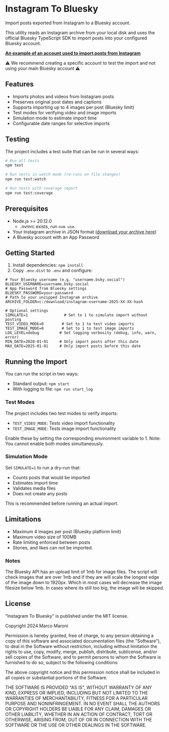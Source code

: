 # Instagram To Bluesky

Import posts exported from Instagram to a Bluesky account.

This utility reads an Instagram archive from your local disk and uses the official Bluesky TypeScript SDK to import posts into your configured Bluesky account.

[**An example of an account used to import posts from Instagram**](https://bsky.app/profile/mm-instagram-arch.bsky.social)

⚠️ We recommend creating a specific account to test the import and not using your main Bluesky account ⚠️

## Features

- Imports photos and videos from Instagram posts
- Preserves original post dates and captions
- Supports importing up to 4 images per post (Bluesky limit)
- Test modes for verifying video and image imports
- Simulation mode to estimate import time
- Configurable date ranges for selective imports

## Testing

The project includes a test suite that can be run in several ways:

```bash
# Run all tests
npm test

# Run tests in watch mode (re-runs on file changes)
npm run test:watch

# Run tests with coverage report
npm run test:coverage
```

## Prerequisites

- Node.js >= 20.12.0
    - .nvmrc exists, run `nvm use`.
- Your Instagram archive in JSON format ([download your archive here](https://www.instagram.com/download/request))
- A Bluesky account with an App Password

## Getting Started

1. Install dependencies: `npm install`
2. Copy `.env.dist` to `.env` and configure:

```shell
# Your Bluesky username (e.g. "username.bsky.social")
BLUESKY_USERNAME=username.bsky.social
# App Password from Bluesky settings
BLUESKY_PASSWORD=your-password
# Path to your unzipped Instagram archive
ARCHIVE_FOLDER=c:/download/instagram-username-2025-XX-XX-hash

# Optional settings
SIMULATE=1                # Set to 1 to simulate import without posting
TEST_VIDEO_MODE=0        # Set to 1 to test video imports
TEST_IMAGE_MODE=0        # Set to 1 to test image imports
LOG_LEVEL=debug         # Set logging verbosity (debug, info, warn, error)
MIN_DATE=2020-01-01     # Only import posts after this date
MAX_DATE=2025-01-01     # Only import posts before this date
```

## Running the Import

You can run the script in two ways:

- Standard output: `npm start`
- With logging to file: `npm run start_log`

### Test Modes

The project includes two test modes to verify imports:

- `TEST_VIDEO_MODE`: Tests video import functionality
- `TEST_IMAGE_MODE`: Tests image import functionality

Enable these by setting the corresponding environment variable to 1. Note: You cannot enable both modes simultaneously.

### Simulation Mode

Set `SIMULATE=1` to run a dry-run that:
- Counts posts that would be imported
- Estimates import time
- Validates media files
- Does not create any posts

This is recommended before running an actual import.

## Limitations

- Maximum 4 images per post (Bluesky platform limit)
- Maximum video size of 100MB
- Rate limiting enforced between posts
- Stories, and likes can not be imported.

### Notes
The Bluesky API has an upload limit of 1mb for image files. The script will check images that are over 1mb and if they are will scale the longest edge of the image down to 1920px. Which in most cases will decrease the image filesize below 1mb. In cases where its still too big, the image will be skipped. 

## License

"Instagram To Bluesky" is published under the MIT license.

Copyright 2024 Marco Maroni

Permission is hereby granted, free of charge, to any person obtaining a copy of this software and associated documentation files (the "Software"), to deal in the Software without restriction, including without limitation the rights to use, copy, modify, merge, publish, distribute, sublicense, and/or sell copies of the Software, and to permit persons to whom the Software is furnished to do so, subject to the following conditions:

The above copyright notice and this permission notice shall be included in all copies or substantial portions of the Software.

THE SOFTWARE IS PROVIDED "AS IS", WITHOUT WARRANTY OF ANY KIND, EXPRESS OR IMPLIED, INCLUDING BUT NOT LIMITED TO THE WARRANTIES OF MERCHANTABILITY, FITNESS FOR A PARTICULAR PURPOSE AND NONINFRINGEMENT. IN NO EVENT SHALL THE AUTHORS OR COPYRIGHT HOLDERS BE LIABLE FOR ANY CLAIM, DAMAGES OR OTHER LIABILITY, WHETHER IN AN ACTION OF CONTRACT, TORT OR OTHERWISE, ARISING FROM, OUT OF OR IN CONNECTION WITH THE SOFTWARE OR THE USE OR OTHER DEALINGS IN THE SOFTWARE.
